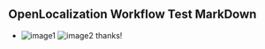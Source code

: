 ## OpenLocalization Workflow Test MarkDown
* ![image1](.\3f7d56be-a551-4594-831d-235abd1670e1.PNG)   ![image2](.\604b6f3d-7494-42b9-ab7b-cc220374b7fd.png) 
thanks!